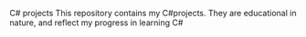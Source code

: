 C# projects
This repository contains my C#projects. They are educational in nature, and reflect my progress in learning C#
